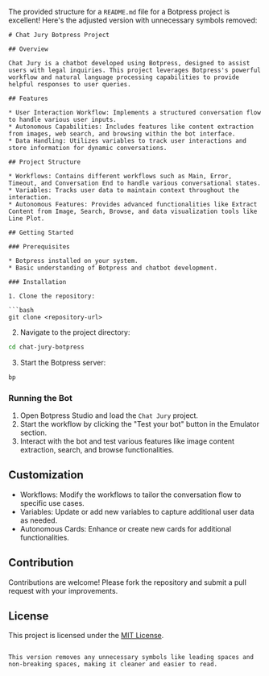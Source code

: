 The provided structure for a `README.md` file for a Botpress project is excellent! Here's the adjusted version with unnecessary symbols removed:

```
# Chat Jury Botpress Project

## Overview

Chat Jury is a chatbot developed using Botpress, designed to assist users with legal inquiries. This project leverages Botpress's powerful workflow and natural language processing capabilities to provide helpful responses to user queries.

## Features

* User Interaction Workflow: Implements a structured conversation flow to handle various user inputs.
* Autonomous Capabilities: Includes features like content extraction from images, web search, and browsing within the bot interface.
* Data Handling: Utilizes variables to track user interactions and store information for dynamic conversations.

## Project Structure

* Workflows: Contains different workflows such as Main, Error, Timeout, and Conversation End to handle various conversational states.
* Variables: Tracks user data to maintain context throughout the interaction.
* Autonomous Features: Provides advanced functionalities like Extract Content from Image, Search, Browse, and data visualization tools like Line Plot.

## Getting Started

### Prerequisites

* Botpress installed on your system.
* Basic understanding of Botpress and chatbot development.

### Installation

1. Clone the repository:

```bash
git clone <repository-url>
```

2. Navigate to the project directory:

```bash
cd chat-jury-botpress
```

3. Start the Botpress server:

```bash
bp
```

### Running the Bot

1. Open Botpress Studio and load the `Chat Jury` project.
2. Start the workflow by clicking the "Test your bot" button in the Emulator section.
3. Interact with the bot and test various features like image content extraction, search, and browse functionalities.

## Customization

* Workflows: Modify the workflows to tailor the conversation flow to specific use cases.
* Variables: Update or add new variables to capture additional user data as needed.
* Autonomous Cards: Enhance or create new cards for additional functionalities.

## Contribution

Contributions are welcome! Please fork the repository and submit a pull request with your improvements.

## License

This project is licensed under the [MIT License](LICENSE).
```

This version removes any unnecessary symbols like leading spaces and non-breaking spaces, making it cleaner and easier to read.
